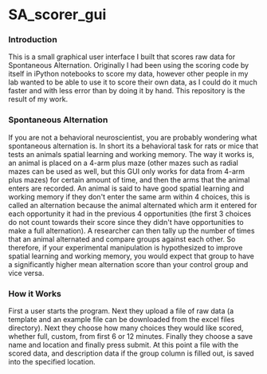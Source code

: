 # SA_scorer_gui

### Introduction

This is a small graphical user interface I built that scores raw data for Spontaneous Alternation. Originally I had been using the scoring code by itself in iPython notebooks to score my data, however other people in my lab wanted to be able to use it to score their own data, as I could do it much faster and with less error than by doing it by hand. This repository is the result of my work.

### Spontaneous Alternation

If you are not a behavioral neuroscientist, you are probably wondering what spontaneous alternation is. In short its a behavioral task for rats or mice that tests an animals spatial learning and working memory. The way it works is, an animal is placed on a 4-arm plus maze (other mazes such as radial mazes can be used as well, but this GUI only works for data from 4-arm plus mazes) for certain amount of time, and then the arms that the animal enters are recorded. An animal is said to have good spatial learning and working memory if they don't enter the same arm within 4 choices, this is called an alternation because the animal alternated which arm it entered for each opportunity it had in the previous 4 opportunities (the first 3 choices do not count towards their score since they didn't have opportunities to make a full alternation). A researcher can then tally up the number of times that an animal alternated and compare groups against each other. So therefore, if your experimental manipulation is hypothesized to improve spatial learning and working memory, you would expect that group to have a significantly higher mean alternation score than your control group and vice versa.

### How it Works

First a user starts the program. Next they upload a file of raw data (a template and an example file can be downloaded from the excel files directory). Next they choose how many choices they would like scored, whether full, custom, from first 6 or 12 minutes. Finally they choose a save name and location and finally press submit. At this point a file with the scored data, and description data if the group column is filled out, is saved into the specified location. 
